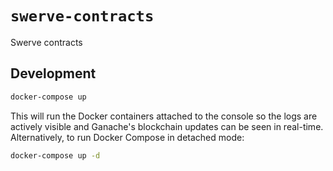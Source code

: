 # `swerve-contracts`

Swerve contracts

## Development

```sh
docker-compose up
```

This will run the Docker containers attached to the console so the logs are actively visible and Ganache's blockchain updates can be seen in real-time. Alternatively, to run Docker Compose in detached mode:

```sh
docker-compose up -d
```
